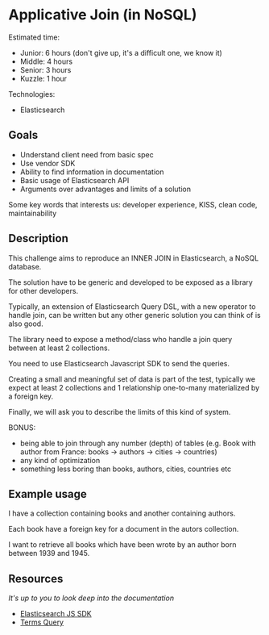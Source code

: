 # Applicative Join (in NoSQL)

Estimated time:
 - Junior: 6 hours (don't give up, it's a difficult one, we know it)
 - Middle: 4 hours
 - Senior: 3 hours
 - Kuzzle: 1 hour

Technologies:
 - Elasticsearch

## Goals

 - Understand client need from basic spec
 - Use vendor SDK
 - Ability to find information in documentation
 - Basic usage of Elasticsearch API
 - Arguments over advantages and limits of a solution

Some key words that interests us: developer experience, KISS, clean code, maintainability

## Description

This challenge aims to reproduce an INNER JOIN in Elasticsearch, a NoSQL database.

The solution have to be generic and developed to be exposed as a library for other developers.

Typically, an extension of Elasticsearch Query DSL, with a new operator to handle join, can be written but any other generic solution you can think of is also good.

The library need to expose a method/class who handle a join query between at least 2 collections.

You need to use Elasticsearch Javascript SDK to send the queries.

Creating a small and meaningful set of data is part of the test, typically we expect at least 2 collections and 1 relationship one-to-many materialized by a foreign key.

Finally, we will ask you to describe the limits of this kind of system.

BONUS:
 - being able to join through any number (depth) of tables (e.g. Book with author from France: books -> authors -> cities -> countries)
 - any kind of optimization
 - something less boring than books, authors, cities, countries etc

## Example usage

I have a collection containing books and another containing authors.

Each book have a foreign key for a document in the autors collection.

I want to retrieve all books which have been wrote by an author born between 1939 and 1945.

## Resources

_It's up to you to look deep into the documentation_

 - [Elasticsearch JS SDK](https://www.elastic.co/guide/en/elasticsearch/client/javascript-api/current/api-reference.html#_search)
 - [Terms Query](https://docs.kuzzle.io/core/2/guides/main-concepts/realtime-engine/)
